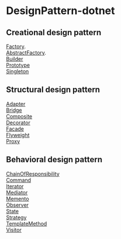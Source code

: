 # DesignPattern-dotnet
## Creational design pattern

[Factory](Creational/Factory/docs/README.md).  <br>
[AbstractFactory](Creational/AbstractFactory/docs/README.md).  <br>
[Builder](Creational/Builder/docs/README.md)  <br>
[Prototype](Creational/Prototype/docs/README.md)  <br>
[Singleton](Creational/Singleton/docs/README.md)  <br>

## Structural design pattern
[Adapter](Structural/Adapter/docs/README.md)  <br>
[Bridge](Structural/Bridge/docs/README.md)  <br>
[Composite](Structural/Composite/docs/README.md)  <br>
[Decorator](Structural/Decorator/docs/README.md)  <br>
[Facade](Structural/Facade/docs/README.md)  <br>
[Flyweight](Structural/Flyweight/docs/README.md)  <br>
[Proxy](Structural/Proxy/docs/README.md)  <br>

## Behavioral design pattern
[ChainOfResponsibility](Behavioral/ChainOfResponsibility/docs/README.md)  <br>
[Command](Behavioral/Command/docs/README.md)  <br>
[Iterator](Behavioral/Iterator/docs/README.md)  <br>
[Mediator](Behavioral/Mediator/docs/README.md)  <br>
[Memento](Behavioral/Memento/docs/README.md)  <br>
[Observer](Behavioral/Observer/docs/README.md)  <br>
[State](Behavioral/State/docs/README.md)  <br>
[Strategy](Behavioral/Strategy/docs/README.md)  <br>
[TemplateMethod](Behavioral/TemplateMethod/docs/README.md)  <br>
[Visitor](Behavioral/Visitor/docs/README.md)  <br>
